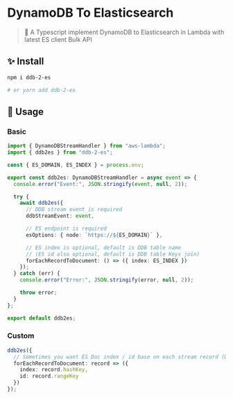 # DynamoDB To Elasticsearch

> 🚚 A Typescript implement DynamoDB to Elasticsearch in Lambda with latest ES client Bulk API

## ✨ Install

```sh
npm i ddb-2-es

# or yarn add ddb-2-es
```

## 🚀 Usage

### Basic

```ts
import { DynamoDBStreamHandler } from "aws-lambda";
import { ddb2es } from "ddb-2-es";

const { ES_DOMAIN, ES_INDEX } = process.env;

export const ddb2es: DynamoDBStreamHandler = async event => {
  console.error("Event:", JSON.stringify(event, null, 2));

  try {
    await ddb2es({
      // DDB stream event is required
      ddbStreamEvent: event,

      // ES endpoint is required
      esOptions: { node: `https://${ES_DOMAIN}` },

      // ES index is optional, default is DDB table name
      // (ES id also optional, default is DDB table Keys join)
      forEachRecordToDocument: () => ({ index: ES_INDEX })
    });
  } catch (err) {
    console.error("Error:", JSON.stringify(error, null, 2));

    throw error;
  }
};

export default ddb2es;
```

### Custom

```ts
ddb2es({
  // Sometimes you want ES Doc index / id base on each stream record (DDB table item)
  forEachRecordToDocument: record => ({
    index: record.hashKey,
    id: record.rangeKey
  })
});
```
